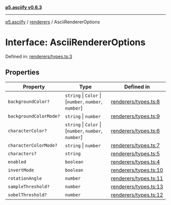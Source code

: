 [**p5.asciify v0.6.3**](../../../README.md)

***

[p5.asciify](../../../globals.md) / [renderers](../README.md) / AsciiRendererOptions

# Interface: AsciiRendererOptions

Defined in: [renderers/types.ts:3](https://github.com/humanbydefinition/p5-asciify/blob/43b7b0b0d976fb53040ff3a56f702a43d4eee882/src/lib/renderers/types.ts#L3)

## Properties

| Property | Type | Defined in |
| ------ | ------ | ------ |
| <a id="backgroundcolor"></a> `backgroundColor?` | `string` \| `Color` \| \[`number`, `number`, `number`\] | [renderers/types.ts:8](https://github.com/humanbydefinition/p5-asciify/blob/43b7b0b0d976fb53040ff3a56f702a43d4eee882/src/lib/renderers/types.ts#L8) |
| <a id="backgroundcolormode"></a> `backgroundColorMode?` | `string` \| `number` | [renderers/types.ts:9](https://github.com/humanbydefinition/p5-asciify/blob/43b7b0b0d976fb53040ff3a56f702a43d4eee882/src/lib/renderers/types.ts#L9) |
| <a id="charactercolor"></a> `characterColor?` | `string` \| `Color` \| \[`number`, `number`, `number`\] | [renderers/types.ts:6](https://github.com/humanbydefinition/p5-asciify/blob/43b7b0b0d976fb53040ff3a56f702a43d4eee882/src/lib/renderers/types.ts#L6) |
| <a id="charactercolormode"></a> `characterColorMode?` | `string` \| `number` | [renderers/types.ts:7](https://github.com/humanbydefinition/p5-asciify/blob/43b7b0b0d976fb53040ff3a56f702a43d4eee882/src/lib/renderers/types.ts#L7) |
| <a id="characters"></a> `characters?` | `string` | [renderers/types.ts:5](https://github.com/humanbydefinition/p5-asciify/blob/43b7b0b0d976fb53040ff3a56f702a43d4eee882/src/lib/renderers/types.ts#L5) |
| <a id="enabled"></a> `enabled` | `boolean` | [renderers/types.ts:4](https://github.com/humanbydefinition/p5-asciify/blob/43b7b0b0d976fb53040ff3a56f702a43d4eee882/src/lib/renderers/types.ts#L4) |
| <a id="invertmode"></a> `invertMode` | `boolean` | [renderers/types.ts:10](https://github.com/humanbydefinition/p5-asciify/blob/43b7b0b0d976fb53040ff3a56f702a43d4eee882/src/lib/renderers/types.ts#L10) |
| <a id="rotationangle"></a> `rotationAngle` | `number` | [renderers/types.ts:11](https://github.com/humanbydefinition/p5-asciify/blob/43b7b0b0d976fb53040ff3a56f702a43d4eee882/src/lib/renderers/types.ts#L11) |
| <a id="samplethreshold"></a> `sampleThreshold?` | `number` | [renderers/types.ts:13](https://github.com/humanbydefinition/p5-asciify/blob/43b7b0b0d976fb53040ff3a56f702a43d4eee882/src/lib/renderers/types.ts#L13) |
| <a id="sobelthreshold"></a> `sobelThreshold?` | `number` | [renderers/types.ts:12](https://github.com/humanbydefinition/p5-asciify/blob/43b7b0b0d976fb53040ff3a56f702a43d4eee882/src/lib/renderers/types.ts#L12) |
